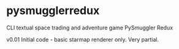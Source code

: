 # pysmugglerredux
CLI textual space trading and adventure game
PySmuggler Redux

v0.01
Initial code - basic starmap renderer only. Very partial.
